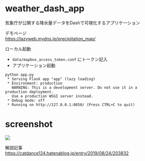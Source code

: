 # weather_dash_app
気象庁が公開する降水量データをDashで可視化するアプリケーション  
  
デモページ  
https://lazyweb.mydns.jp/precipitation_map/

ローカル起動  
- `data/mapbox_access_token.conf` にトークン記入
- アプリケーション起動
```
python app.py
 * Serving Flask app "app" (lazy loading)
 * Environment: production
   WARNING: This is a development server. Do not use it in a production deployment.
   Use a production WSGI server instead.
 * Debug mode: off
 * Running on http://127.0.0.1:8050/ (Press CTRL+C to quit)
```

# screenshot
![](https://user-images.githubusercontent.com/37448236/63638727-fce1ee00-c6c6-11e9-8daf-5156ba0dc5ab.gif)

解説記事  
https://catdance124.hatenablog.jp/entry/2019/08/24/203832  
